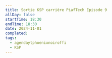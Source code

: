 ```yaml
---
title: Sortie KSP carrière PiafTech Episode 9
allDay: false
startTime: 18:30
endTime: 18:30
date: 2024-11-01
completed: 
tags:
  - agendaytphoenixnoiroffi
  - KSP
---
```

